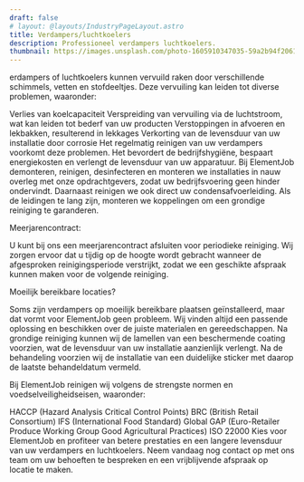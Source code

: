```yaml
---
draft: false
# layout: @layouts/IndustryPageLayout.astro
title: Verdampers/luchtkoelers
description: Professioneel verdampers luchtkoelers. 
thumbnail: https://images.unsplash.com/photo-1605910347035-59a2b94f2061?ixlib=rb-4.0.3&ixid=MnwxMjA3fDB8MHxwaG90by1wYWdlfHx8fGVufDB8fHx8&auto=format&fit=crop&w=818&q=80
---
```



erdampers of luchtkoelers kunnen vervuild raken door verschillende schimmels, vetten en stofdeeltjes. Deze vervuiling kan leiden tot diverse problemen, waaronder:

Verlies van koelcapaciteit
Verspreiding van vervuiling via de luchtstroom, wat kan leiden tot bederf van uw producten
Verstoppingen in afvoeren en lekbakken, resulterend in lekkages
Verkorting van de levensduur van uw installatie door corrosie
Het regelmatig reinigen van uw verdampers voorkomt deze problemen. Het bevordert de bedrijfshygiëne, bespaart energiekosten en verlengt de levensduur van uw apparatuur. Bij ElementJob demonteren, reinigen, desinfecteren en monteren we installaties in nauw overleg met onze opdrachtgevers, zodat uw bedrijfsvoering geen hinder ondervindt. Daarnaast reinigen we ook direct uw condensafvoerleiding. Als de leidingen te lang zijn, monteren we koppelingen om een grondige reiniging te garanderen.

Meerjarencontract:

U kunt bij ons een meerjarencontract afsluiten voor periodieke reiniging. Wij zorgen ervoor dat u tijdig op de hoogte wordt gebracht wanneer de afgesproken reinigingsperiode verstrijkt, zodat we een geschikte afspraak kunnen maken voor de volgende reiniging.

Moeilijk bereikbare locaties?

Soms zijn verdampers op moeilijk bereikbare plaatsen geïnstalleerd, maar dat vormt voor ElementJob geen probleem. Wij vinden altijd een passende oplossing en beschikken over de juiste materialen en gereedschappen. Na grondige reiniging kunnen wij de lamellen van een beschermende coating voorzien, wat de levensduur van uw installatie aanzienlijk verlengt. Na de behandeling voorzien wij de installatie van een duidelijke sticker met daarop de laatste behandeldatum vermeld.

Bij ElementJob reinigen wij volgens de strengste normen en voedselveiligheidseisen, waaronder:

HACCP (Hazard Analysis Critical Control Points)
BRC (British Retail Consortium)
IFS (International Food Standard)
Global GAP (Euro-Retailer Produce Working Group Good Agricultural Practices)
ISO 22000
Kies voor ElementJob en profiteer van betere prestaties en een langere levensduur van uw verdampers en luchtkoelers. Neem vandaag nog contact op met ons team om uw behoeften te bespreken en een vrijblijvende afspraak op locatie te maken.